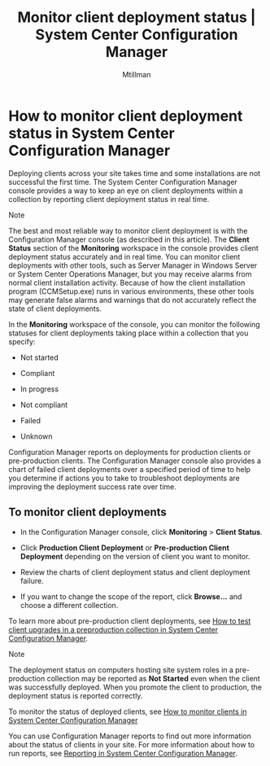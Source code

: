 ﻿---
title: "Monitor client deployment status | System Center Configuration Manager"
ms.custom: na
ms.date: 07/22/2016
ms.prod: configuration-manager
ms.reviewer: na
ms.suite: na
ms.technology:
  - configmgr-client
ms.tgt_pltfrm: na
ms.topic: get-started-article
ms.assetid: 20a573b3-53cb-4ed5-bae1-7542f533ed20
caps.latest.revision: 11
caps.handback.revision: 0
author: Mtillman

---
# How to monitor client deployment status in System Center Configuration Manager
Deploying clients across your site takes time and some installations are not successful the first time. The System Center Configuration Manager console provides a way to keep an eye on client deployments within a collection by reporting client deployment status in real time.  

> [!NOTE]  
>  The best and most reliable way to monitor client deployment is with the Configuration Manager console (as described in this article). The **Client Status** section of the **Monitoring** workspace in the console provides client deployment status accurately and in real time. You can monitor client deployments with other tools, such as Server Manager  in Windows Server or System Center Operations Manager, but you may receive alarms from normal client installation activity. Because of how the client installation program (CCMSetup.exe) runs in various environments, these other tools may generate false alarms and warnings that do not accurately reflect the state of client deployments.  

 In the **Monitoring** workspace of the console, you can monitor the following statuses for client deployments taking place within a collection that you specify:  

-   Not started   

-   Compliant  

-   In progress  

-   Not compliant  

-   Failed  

-   Unknown  

 Configuration Manager reports on deployments for production clients or pre-production clients. The Configuration Manager console also provides a chart of failed client deployments over a specified period of time to help you determine if actions you to take to troubleshoot deployments are improving the deployment success rate over time.  

## To monitor client deployments  

-   In the Configuration Manager console, click **Monitoring** > **Client Status**.  

-   Click **Production Client Deployment** or **Pre-production Client Deployment** depending on the version of client you want to monitor.  

-   Review the charts of client deployment status and client deployment failure.  

-   If you want to change the scope of the report, click **Browse...** and choose a different collection.  

 To learn more about pre-production client deployments, see [How to test client upgrades in a preproduction collection in System Center Configuration Manager](../../../core/clients/manage/upgrade/test-client-upgrades.md).

 > [!NOTE]
 > The deployment status on computers hosting site system roles in a pre-production collection may be reported as **Not Started** even when the client was successfully deployed. When you promote the client to production, the deployment status is reported correctly.   

 To monitor the status of deployed clients, see [How to monitor clients in System Center Configuration Manager](../../../core/clients/manage/monitor-clients.md)  

 You can use Configuration Manager reports to find out more information about the status of clients in your site. For more information about how to run reports, see [Reporting in System Center Configuration Manager](../../../core/servers/manage/reporting.md).  

